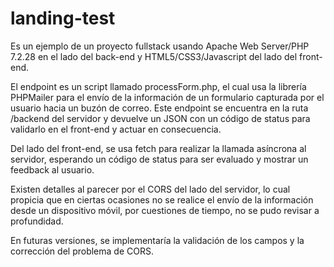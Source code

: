# landing-test

Es un ejemplo de un proyecto fullstack usando Apache Web Server/PHP 7.2.28 en el lado del back-end y HTML5/CSS3/Javascript del lado del front-end.

El endpoint es un script llamado processForm.php, el cual usa la librería PHPMailer para el envío de la información de un formulario capturada por el usuario hacia un buzón de correo. Este endpoint se encuentra en la ruta /backend del servidor y devuelve un JSON con un código de status para validarlo en el front-end y actuar en consecuencia.

Del lado del front-end, se usa fetch para realizar la llamada asíncrona al servidor, esperando un código de status para ser evaluado y mostrar un feedback al usuario.

Existen detalles al parecer por el CORS del lado del servidor, lo cual propicia que en ciertas ocasiones no se realice el envío de la información desde un dispositivo móvil, por cuestiones de tiempo, no se pudo revisar a profundidad.

 En futuras versiones, se implementaría la validación de los campos y la corrección del problema de CORS.
